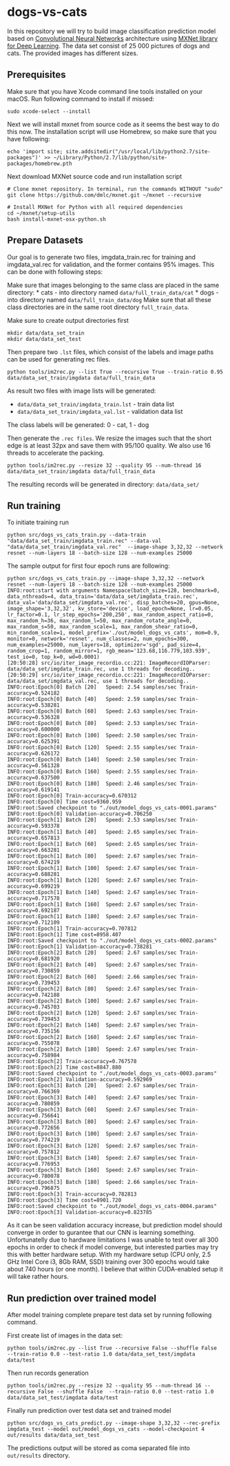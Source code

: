 # dogs-vs-cats
In this repository we will try to build image classification prediction model based on [Convolutional Neural Networks][2] architecture using [MXNet library for Deep Learning][1].
The data set consist of 25 000 pictures of dogs and cats. The provided images has different sizes.

## Prerequisites

Make sure that you have Xcode command line tools installed on your macOS. 
Run following command to install if missed:
```
sudo xcode-select --install
```

Next we will install mxnet from source code as it seems the best way to do this now.
The installation script will use Homebrew, so make sure that you have following:
```
echo 'import site; site.addsitedir("/usr/local/lib/python2.7/site-packages")' >> ~/Library/Python/2.7/lib/python/site-packages/homebrew.pth
```
Next download MXNet source code and run installation script
```
# Clone mxnet repository. In terminal, run the commands WITHOUT "sudo"
git clone https://github.com/dmlc/mxnet.git ~/mxnet --recursive

# Install MXNet for Python with all required dependencies
cd ~/mxnet/setup-utils
bash install-mxnet-osx-python.sh
```

## Prepare Datasets
Our goal is to generate two files, imgdata_train.rec for training and imgdata_val.rec for validation, and the former contains 95% images.
This can be done with following steps:

Make sure that images belonging to the same class are placed in the same directory:
	* cats - into directory named `data/full_train_data/cat`
	* dogs - into directory named `data/full_train_data/dog`
Make sure that all these class directories are in the same root directory `full_train_data`.

Make sure to create output directories first
```
mkdir data/data_set_train
mkdir data/data_set_test
```

Then prepare two `.lst` files, which consist of the labels and image paths can be used for generating rec files.
```
python tools/im2rec.py --list True --recursive True --train-ratio 0.95 data/data_set_train/imgdata data/full_train_data
```
As result two files with image lists will be generated:

* `data/data_set_train/imgdata_train.lst` - train data list
* `data/data_set_train/imgdata_val.lst` - validation data list

The class labels will be generated: 0 - cat, 1 - dog

Then generate the `.rec files`. We resize the images such that the short edge is at least 32px and save them with 95/100 quality. We also use 16 threads to accelerate the packing.
```
python tools/im2rec.py --resize 32 --quality 95 --num-thread 16 data/data_set_train/imgdata data/full_train_data
```
The resulting records will be generated in directory: `data/data_set/`


## Run training
To initiate training run
```
python src/dogs_vs_cats_train.py --data-train "data/data_set_train/imgdata_train.rec" --data-val "data/data_set_train/imgdata_val.rec"  --image-shape 3,32,32 --network resnet --num-layers 18 --batch-size 128 --num-examples 25000
```

The sample output for first four epoch runs are following:
```
python src/dogs_vs_cats_train.py --image-shape 3,32,32 --network resnet --num-layers 18 --batch-size 128 --num-examples 25000
INFO:root:start with arguments Namespace(batch_size=128, benchmark=0, data_nthreads=4, data_train='data/data_set/imgdata_train.rec', data_val='data/data_set/imgdata_val.rec', disp_batches=20, gpus=None, image_shape='3,32,32', kv_store='device', load_epoch=None, lr=0.05, lr_factor=0.1, lr_step_epochs='200,250', max_random_aspect_ratio=0, max_random_h=36, max_random_l=50, max_random_rotate_angle=0, max_random_s=50, max_random_scale=1, max_random_shear_ratio=0, min_random_scale=1, model_prefix='./out/model_dogs_vs_cats', mom=0.9, monitor=0, network='resnet', num_classes=2, num_epochs=300, num_examples=25000, num_layers=18, optimizer='sgd', pad_size=4, random_crop=1, random_mirror=1, rgb_mean='123.68,116.779,103.939', test_io=0, top_k=0, wd=0.0001)
[20:50:28] src/io/iter_image_recordio.cc:221: ImageRecordIOParser: data/data_set/imgdata_train.rec, use 1 threads for decoding..
[20:50:29] src/io/iter_image_recordio.cc:221: ImageRecordIOParser: data/data_set/imgdata_val.rec, use 1 threads for decoding..
INFO:root:Epoch[0] Batch [20]	Speed: 2.54 samples/sec	Train-accuracy=0.524182
INFO:root:Epoch[0] Batch [40]	Speed: 2.59 samples/sec	Train-accuracy=0.538281
INFO:root:Epoch[0] Batch [60]	Speed: 2.63 samples/sec	Train-accuracy=0.536328
INFO:root:Epoch[0] Batch [80]	Speed: 2.53 samples/sec	Train-accuracy=0.600000
INFO:root:Epoch[0] Batch [100]	Speed: 2.50 samples/sec	Train-accuracy=0.625391
INFO:root:Epoch[0] Batch [120]	Speed: 2.55 samples/sec	Train-accuracy=0.626172
INFO:root:Epoch[0] Batch [140]	Speed: 2.50 samples/sec	Train-accuracy=0.561328
INFO:root:Epoch[0] Batch [160]	Speed: 2.55 samples/sec	Train-accuracy=0.637500
INFO:root:Epoch[0] Batch [180]	Speed: 2.46 samples/sec	Train-accuracy=0.619141
INFO:root:Epoch[0] Train-accuracy=0.670312
INFO:root:Epoch[0] Time cost=9360.959
INFO:root:Saved checkpoint to "./out/model_dogs_vs_cats-0001.params"
INFO:root:Epoch[0] Validation-accuracy=0.706250
INFO:root:Epoch[1] Batch [20]	Speed: 2.53 samples/sec	Train-accuracy=0.593378
INFO:root:Epoch[1] Batch [40]	Speed: 2.65 samples/sec	Train-accuracy=0.657813
INFO:root:Epoch[1] Batch [60]	Speed: 2.65 samples/sec	Train-accuracy=0.663281
INFO:root:Epoch[1] Batch [80]	Speed: 2.67 samples/sec	Train-accuracy=0.674219
INFO:root:Epoch[1] Batch [100]	Speed: 2.67 samples/sec	Train-accuracy=0.688281
INFO:root:Epoch[1] Batch [120]	Speed: 2.67 samples/sec	Train-accuracy=0.699219
INFO:root:Epoch[1] Batch [140]	Speed: 2.67 samples/sec	Train-accuracy=0.717578
INFO:root:Epoch[1] Batch [160]	Speed: 2.67 samples/sec	Train-accuracy=0.692187
INFO:root:Epoch[1] Batch [180]	Speed: 2.67 samples/sec	Train-accuracy=0.712109
INFO:root:Epoch[1] Train-accuracy=0.707812
INFO:root:Epoch[1] Time cost=8958.407
INFO:root:Saved checkpoint to "./out/model_dogs_vs_cats-0002.params"
INFO:root:Epoch[1] Validation-accuracy=0.738281
INFO:root:Epoch[2] Batch [20]	Speed: 2.67 samples/sec	Train-accuracy=0.681920
INFO:root:Epoch[2] Batch [40]	Speed: 2.67 samples/sec	Train-accuracy=0.730859
INFO:root:Epoch[2] Batch [60]	Speed: 2.66 samples/sec	Train-accuracy=0.739453
INFO:root:Epoch[2] Batch [80]	Speed: 2.67 samples/sec	Train-accuracy=0.742188
INFO:root:Epoch[2] Batch [100]	Speed: 2.67 samples/sec	Train-accuracy=0.745703
INFO:root:Epoch[2] Batch [120]	Speed: 2.67 samples/sec	Train-accuracy=0.739453
INFO:root:Epoch[2] Batch [140]	Speed: 2.67 samples/sec	Train-accuracy=0.735156
INFO:root:Epoch[2] Batch [160]	Speed: 2.67 samples/sec	Train-accuracy=0.755078
INFO:root:Epoch[2] Batch [180]	Speed: 2.67 samples/sec	Train-accuracy=0.758984
INFO:root:Epoch[2] Train-accuracy=0.767578
INFO:root:Epoch[2] Time cost=8847.880
INFO:root:Saved checkpoint to "./out/model_dogs_vs_cats-0003.params"
INFO:root:Epoch[2] Validation-accuracy=0.592969
INFO:root:Epoch[3] Batch [20]	Speed: 2.67 samples/sec	Train-accuracy=0.766369
INFO:root:Epoch[3] Batch [40]	Speed: 2.67 samples/sec	Train-accuracy=0.780859
INFO:root:Epoch[3] Batch [60]	Speed: 2.67 samples/sec	Train-accuracy=0.756641
INFO:root:Epoch[3] Batch [80]	Speed: 2.67 samples/sec	Train-accuracy=0.772656
INFO:root:Epoch[3] Batch [100]	Speed: 2.67 samples/sec	Train-accuracy=0.774219
INFO:root:Epoch[3] Batch [120]	Speed: 2.67 samples/sec	Train-accuracy=0.757812
INFO:root:Epoch[3] Batch [140]	Speed: 2.67 samples/sec	Train-accuracy=0.776953
INFO:root:Epoch[3] Batch [160]	Speed: 2.67 samples/sec	Train-accuracy=0.780078
INFO:root:Epoch[3] Batch [180]	Speed: 2.66 samples/sec	Train-accuracy=0.796875
INFO:root:Epoch[3] Train-accuracy=0.782813
INFO:root:Epoch[3] Time cost=8901.720
INFO:root:Saved checkpoint to "./out/model_dogs_vs_cats-0004.params"
INFO:root:Epoch[3] Validation-accuracy=0.823785
```

As it can be seen validation accuracy increase, but prediction model should converge in order to gurantee that our CNN is learning something. Unfortunatelly due to hardware limitations I was unable to test over all 300 epochs in order to check if model converge, but interested parties may try this with better hardware setup. With my hardware setup (CPU only, 2.5 GHz Intel Core i3, 8Gb RAM, SSD) training over 300 epochs would take about 740 hours (or one month). I believe that within CUDA-enabled setup it will take rather hours. 

## Run prediction over trained model
After model training complete prepare test data set by running following command.

First create list of images in the data set:
```
python tools/im2rec.py --list True --recursive False --shuffle False  --train-ratio 0.0 --test-ratio 1.0 data/data_set_test/imgdata data/test
```

Then run records generation
```
python tools/im2rec.py --resize 32 --quality 95 --num-thread 16 --recursive False --shuffle False  --train-ratio 0.0 --test-ratio 1.0 data/data_set_test/imgdata data/test
```

Finally run prediction over test data set and trained model
```
python src/dogs_vs_cats_predict.py --image-shape 3,32,32 --rec-prefix imgdata_test --model out/model_dogs_vs_cats --model-checkpoint 4 out/results data/data_set_test
```
The predictions output will be stored as coma separated file into `out/results` directory.


[1]: http://mxnet.io
[2]: http://deeplearning.net/tutorial/lenet.html

